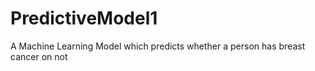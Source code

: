 # PredictiveModel1
A Machine Learning Model which predicts whether a person has breast cancer on not
